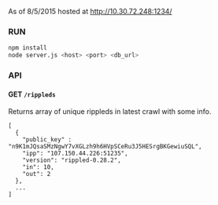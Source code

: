 As of 8/5/2015 hosted at http://10.30.72.248:1234/

### RUN

``` bash
npm install
node server.js <host> <port> <db_url>
```

### API

#### GET `/rippleds`

Returns array of unique rippleds in latest crawl with some info.

```
[
  {
    "public_key" : "n9K1mJQsaSMzNgwY7vXGLzh9h6HVpSCeRu3J5HESrgBKGewiuSQL",
    "ipp": "107.150.44.226:51235",
    "version": "rippled-0.28.2",
    "in": 10,
    "out": 2
  },
  ...
]
```
